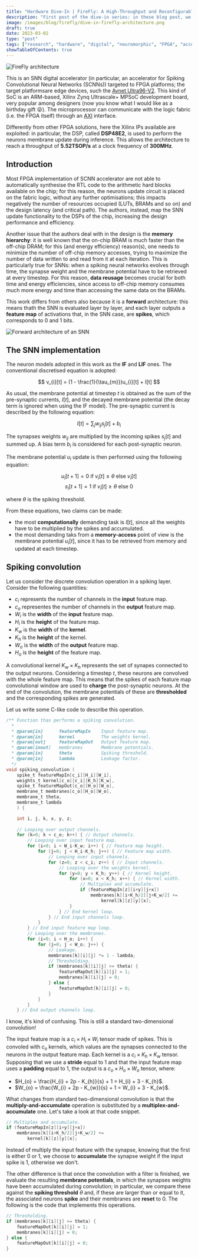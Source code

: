 ```yaml
---
title: "Hardware Dive-In | FireFly: A High-Throughput and Reconfigurable Hardware Accelerator for Spiking Neural Networks"
description: "First post of the dive-in series: in these blog post, we will investigate thoroughly research papers about digital hardware design for neuromorphic applications."
image: /images/blog/firefly/dive-in-firefly-architecture.png
draft: true
date: 2023-03-02
type: "post"
tags: ["research", "hardware", "digital", "neuromorphic", "FPGA", "accelerator", "Verilog", "Xilinx", "Ultrascale",]
showTableOfContents: true
---
```


![FireFly architecture](/images/blog/dive-in-firefly/firefly-architecture.webp)

This is an SNN digital accelerator (in particular, an accelerator for Spiking Convolutional Neural Networks (SCNNs)) targeted to FPGA platforms; the target platformsare edge devices, such the [Avnet Ultra96-V2](https://www.xilinx.com/products/boards-and-kits/1-vad4rl.html). This kind of SoC is an ARM-based, Xilinx Zynq Ultrascale+ MPSoC development board, very popular among designers (now you know what I would like as a birthday gift :stuck_out_tongue_closed_eyes:). The microprocessor can communicate with the logic fabric (i.e. the FPGA itself) through an [AXI](https://support.xilinx.com/s/article/1053914?language=en_US) interface.

Differently from other FPGA solutions, here the Xilinx IPs available are exploited: in particular, the DSP, called **DSP48E2**, is used to perform the neurons membrane update during inference. This allows the architecture to reach a throughput of **5.52TSOP/s** at a clock frequency of **300MHz**.

## Introduction

Most FPGA implementation of SCNN accelerator are not able to automatically synthesise the RTL code to the arithmetic hard blocks available on the chip; for this reason, the neurons update circuit is placed on the fabric logic, without any further optimisations; this impacts negatively the number of resources occupied (LUTs, BRAMs and so on) and the design latency (and critical path). The authors, instead, map the SNN update functionality to the DSPs of the chip, increasing the design performance and efficiency.

Another issue that the authors deal with in the design is the **memory hierarchy**: it is well known that the on-chip BRAM is much faster than the off-chip DRAM; for this (and energy efficiency) reason(s), one needs to minimize the number of off-chip memory accesses, trying to maximize the number of data written to and read from it at each iteration. This is particularly true for SNNs: when a spiking neural networks evolves through time, the synapse weight and the membrane potential have to be retrieved at every timestep. For this reason, **data reusage** becomes crucial for both time and energy efficiencies, since access to off-chip memory consumes much more energy and time than accessing the same data on the BRAMs.

This work differs from others also because it is a **forward** architecture: this means thath the SNN is evaluated layer by layer, and each layer outputs a **feature map** of activations that, in the SNN case, are **spikes**, which corresponds to 0 and 1 bits. 

![Forward architecture of an SNN](/images/blog/dive-in-firefly/forward-architecture.webp)

## The SNN implementation 

The neuron models adopted in this work as the **IF** and **LIF** ones. The conventional discretised equation is adopted:

$$ v_{i}[t] = (1 - \frac{1}{\tau_{m}})u_{i}[t] + I[t] $$

As usual, the membrane potential at timestep $t$ is obtained as the sum of the pre-synaptic currents, $I[t]$, and the decayed membrane potential (the decay term is ignored when using the IF model). The pre-synaptic current is described by the following equation: 

$$ I[t] = \sum_{j}w_{ij}s_{j}[t] + b_{i} $$ 

The synapses weights $w_{ij}$ are multiplied by the incoming spikes $s_{j}[t]$ and summed up. A bias term $b_{i}$ is considered for each post-synaptic neuron.

The membrane potential $u_{i}$ update is then performed using the following equation:

$$ u_{i}[t+1] = 0~\mathrm{if}~v_{i}[t] \geq \theta~\mathrm{else}~v_{i}[t] $$
$$ s_{i}[t+1] = 1~\mathrm{if}~v_{i}[t] \geq \theta~\mathrm{else}~0 $$

where $\theta$ is the spiking threshold. 

From these equations, two claims can be made:
* the most **computationally** demanding task is $I[t]$, since all the weights have to be multiplied by the spikes and accumulated. 
* the most demanding taks from a **memory-access** point of view is the membrane potential $u_{i}[t]$, since it has to be retrieved from memory and updated at each timestep.

## Spiking convolution

Let us consider the discrete convolution operation in a spiking layer. Consider the following quantities:
* $c_{i}$ represents the number of channels in the **input** feature map. 
* $c_{o}$ representes the number of channels in the **output** feature map.
* $W_{i}$ is the **width** of the **input** feature map. 
* $H_{i}$ is the **height** of the feature map. 
* $K_{w}$ is the **width** of the **kernel**.
* $K_{h}$ is the **height** of the kernel.
* $W_{o}$ is the **width** of the **output** feature map. 
* $H_{o}$ is the **height** of the feature map. 

A convolutional kernel $K_{w} \times K_{h}$ represents the set of synapes connected to the output neurons. Considering a timestep $t$, these neurons are convolved with the whole feature map. This means that the spikes of each feature map convolutional window are used to **charge** the post-synaptic neurons. At the end of the convolution, the membrane potentials of these are **thresholded** and the corresponding spikes are generated. 

Let us write some C-like code to describe this operation. 

```c
/** Function thas performs a spiking convolution.
  *
  * @param[in]      featureMapIn    Input feature map.
  * @param[in]      kernel          The weights kernel.
  * @param[out]     featureMapOut   Output feature map.
  * @param[inout]   membranes       Membrane potentials.
  * @param[in]      theta           Spiking threshold.
  * @param[in]      lambda          Leakage factor. 
  */
void spiking_convolution (
    spike_t featureMapIn[c_i][H_i][W_i], 
    weights_t kernel[c_o][c_i][K_h][K_w], 
    spike_t featureMapOut[c_o][H_o][W_o],
    membrane_t membranes[c_o][H_o][W_o],
    membrane_t theta, 
    membrane_t lambda
    ) {

    int i, j, k, x, y, z; 
    
    // Looping over output channels.
    for (k=0; k < c_o; k++) { // Output channels.
        // Looping over input feature map.
        for (i=0; i < W_i-K_w; i++) { // Feature map height.
            for (j=0; j < H_i-K_h; j++) { // Feature map width.
                // Looping over input channels.
                for (z=0; z < c_i; z++) { // Input channels.
                    // Looping over the weights kernel.
                    for (y=0; y < K_h; y++) { // Kernel height.
                        for (x=0; x < K_h; x++) { // Kernel width.
                            // Multiplex and accumulate.
                            if (featureMapIn[z][i+y][j+x])
                                membranes[k][i+K_h/2][j+K_w/2] += 
                                    kernel[k][z][y][x]; 
                        }
                    } // End kernel loop.
                } // End input channels loop.
            }
        } // End input feature map loop.
        // Looping over the membranes. 
        for (i=0; i < H_o; i++) {
            for (j=0; j < W_o; j++) {
                // Leakage. 
                membranes[k][i][j] *= 1 - lambda; 
                // Thresholding.
                if (membranes[k][i][j] >= theta) {
                    featureMapOut[k][i][j] = 1; 
                    membranes[k][i][j] = 0; 
                } else {
                    featureMapOut[k][i][j] = 0; 
                }
            }
        }
    } // End output channels loop.
```

I know, it's kind of confusing. This is still a standard two-dimensional convolution! 

The input feature map is a $c_{i} \times H_{i} \times W_{i}$ tensor made of spikes. This is convoled with $c_{o}$ kernels, which values are the synapses connected to the neurons in the output feature map. Each kernel is a $c_{i} \times K_{h} \times K_{w}$ tensor. Supposing that we use a **stride** equal to 1 and that the input feature map uses a **padding** equal to 1, the output is a $c_{o} \times H_{o} \times W_{o}$ tensor, where:
* $H_{o} = \frac{H_{i} + 2p - K_{h}}{s} + 1 = H_{i} + 3 - K_{h}$.
* $W_{o} = \frac{W_{i} + 2p - K_{w}}{s} + 1 = W_{i} + 3 - K_{w}$.

What changes from standard two-dimensional convolution is that the **multiply-and-accumulate** operation is substituted by a **multiplex-and-accumulate** one. Let's take a look at that code snippet.

```c
// Multiplex and accumulate.
if (featureMapIn[z][i+y][j+x])
    membranes[k][i+K_h/2][j+K_w/2] += 
        kernel[k][z][y][x]; 
```

Instead of multiply the input feature with the synapse, knowing that the first is either 0 or 1, we choose to **accumulate** the synapse weight if the input spike is 1, otherwise we don't.

The other difference is that once the convolution with a filter is finished, we evaluate the resulting **membrane potentials**, in which the synapses weights have been accumulated during convolution; in particular, we compare these against the **spiking threshold** $\theta$ and, if these are larger than or equal to it, the associated neurons **spike** and their membranes are **reset** to 0. The following is the code that implements this operations.

```c
// Thresholding.
if (membranes[k][i][j] >= theta) {
    featureMapOut[k][i][j] = 1; 
    membranes[k][i][j] = 0; 
} else {
    featureMapOut[k][i][j] = 0; 
}
```
